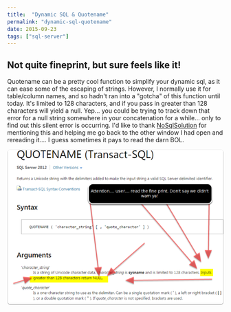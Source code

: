 ```yaml
---
title:  "Dynamic SQL & Quotename"
permalink: "dynamic-sql-quotename"
date: 2015-09-23
tags: ["sql-server"]
---
```


## Not quite fineprint, but sure feels like it!

Quotename can be a pretty cool function to simplify your dynamic sql, as it can ease some of the escaping of strings.
However, I normally use it for table/column names, and so hadn't ran into a "gotcha" of this function until today.
It's limited to 128 characters, and if you pass in greater than 128 characters will yield a null.
Yep... you could be trying to track down that error for a null string somewhere in your concatenation for a while... only to find out this silent error is occurring.
I'd like to thank [NoSqlSolution](http://nosqlsolution.blogspot.com/2012/07/problems-with-quotename.html) for mentioning this and helping me go back to the other window I had open and rereading it.... I guess sometimes it pays to read the darn BOL.

![not-quite-fineprint-but-sure-feels-like-it-_w3xtwg](/assets/img/not-quite-fineprint-but-sure-feels-like-it-_w3xtwg.png)

